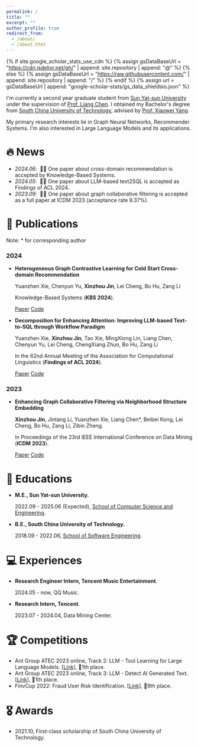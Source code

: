 ```yaml
---
permalink: /
title: ""
excerpt: ""
author_profile: true
redirect_from: 
  - /about/
  - /about.html
---
```


{% if site.google_scholar_stats_use_cdn %}
{% assign gsDataBaseUrl = "https://cdn.jsdelivr.net/gh/" | append: site.repository | append: "@" %}
{% else %}
{% assign gsDataBaseUrl = "https://raw.githubusercontent.com/" | append: site.repository | append: "/" %}
{% endif %}
{% assign url = gsDataBaseUrl | append: "google-scholar-stats/gs_data_shieldsio.json" %}

<span class='anchor' id='about-me'></span>

I'm currently a second year graduate student from [Sun Yat-sun University](https://www.sysu.edu.cn) under the supervision of [Prof. Liang Chen](https://chenliang.tech).
I obtained my Bachelor's degree from [South China University of Technology](https://www.scut.edu.cn/), advised by [Prof. Xiaowei Yang](https://www2.scut.edu.cn/sse/2018/0615/c16788a270764/page.htm).

My primary research interests lie in Graph Neural Networks, Recommender Systems. I'm also interested in Large Language Models and its applications.


# 🔥 News
- *2024.06*: &nbsp;🎉🎉 One paper about cross-domain recommendation is accepted by Knowledge-Based Systems. 
- *2024.05*: &nbsp;🎉🎉 One paper about LLM-based text2SQL is accepted as Findings of ACL 2024. 
- *2023.09*: &nbsp;🎉🎉 One paper about graph collaborative filtering is accepted as a full paper at ICDM 2023 (acceptance rate 9.37%).

# 📝 Publications

Note: * for corresponding author

### 2024

- **Heterogeneous Graph Contrastive Learning for Cold Start Cross-domain Recommendation**

  Yuanzhen Xie, Chenyun Yu, **Xinzhou Jin**, Lei Cheng, Bo Hu, Zang Li

  Knowledge-Based Systems (**KBS 2024**).

  [Paper](./) [Code](./)

- **Decomposition for Enhancing Attention: Improving LLM-based Text-to-SQL through Workflow Paradigm**

  Yuanzhen Xie, **Xinzhou Jin**, Tao Xie, MingXiong Lin, Liang Chen, Chenyun Yu, Lei Cheng, ChengXiang Zhuo, Bo Hu, Zang Li

  In the 62nd Annual Meeting of the Association for Computational Linguistics (**Findings of ACL 2024**).

  [Paper](https://arxiv.org/abs/2402.10671) [Code](https://github.com/FlyingFeather/DEA-SQL)

### 2023

- **Enhancing Graph Collaborative Filtering via Neighborhood Structure Embedding**

  **Xinzhou Jin**, Jintang Li, Yuanzhen Xie, Liang Chen*, Beibei Kong, Lei Cheng, Bo Hu, Zang Li, Zibin Zheng.

  In Proceedings of the 23rd IEEE International Conference on Data Mining (**ICDM 2023**).

  [Paper](https://ieeexplore.ieee.org/document/10415768) [Code](https://github.com/downeykking/NSE)

# 📖 Educations
- **M.E., Sun Yat-sun University.**

  2022.09 - 2025.06 (Expected), [School of Computer Science and Engineering](https://cse.sysu.edu.cn/).

- **B.E., South China University of Technology.**

  2018.09 - 2022.06, [School of Software Engineering](https://www2.scut.edu.cn/sse/).


# 💻 Experiences
- **Research Engineer Intern, Tencent Music Entertainment**.

  2024.05 - now, QQ Music.
  
- **Research Intern, Tencent**.

  2023.07 - 2024.04, Data Mining Center.



# 🏆 Competitions

- Ant Group ATEC 2023 online, Track 2: LLM - Tool Learning for Large Language Models. [[Link](https://www.atecup.cn/matchHomeDetails/100001/100002)], 🥇1th place.
- Ant Group ATEC 2023 online, Track 3: LLM - Detect AI Generated Text. [[Link](https://www.atecup.cn/matchHomeDetails/100001/100003)], 🥇1th place.
- FinvCup 2022: Fraud User Risk Identification. [[Link](https://ai.ppdai.com/mirror/goToMirrorDetailSix?mirrorId=28&tabindex=2)], 🏅9th place.

# 🎖 Awards

- 2021.10, First-class scholarship of South China University of Technology.

